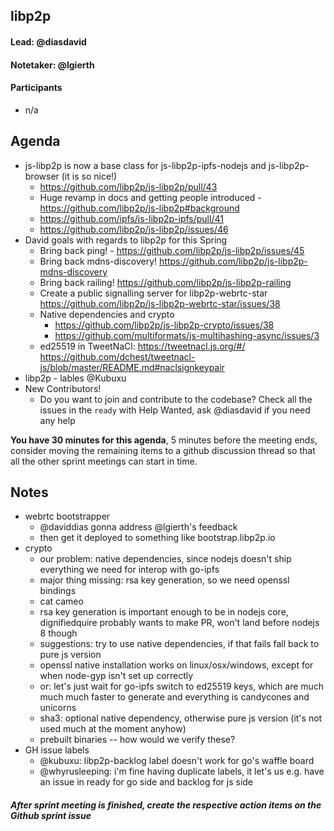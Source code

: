 ## libp2p

#### Lead: @diasdavid
#### Notetaker: @lgierth

#### Participants

- n/a

## Agenda

- js-libp2p is now a base class for js-libp2p-ipfs-nodejs and js-libp2p-browser (it is so nice!)
  - https://github.com/libp2p/js-libp2p/pull/43
  - Huge revamp in docs and getting people introduced - https://github.com/libp2p/js-libp2p#background
  - https://github.com/ipfs/js-libp2p-ipfs/pull/41
  - https://github.com/libp2p/js-libp2p/issues/46
- David goals with regards to libp2p for this Spring
  - Bring back ping! - https://github.com/libp2p/js-libp2p/issues/45
  - Bring back mdns-discovery! https://github.com/libp2p/js-libp2p-mdns-discovery
  - Bring back railing!  https://github.com/libp2p/js-libp2p-railing
  - Create a public signalling server for libp2p-webrtc-star https://github.com/libp2p/js-libp2p-webrtc-star/issues/38
  - Native dependencies and crypto
      - https://github.com/libp2p/js-libp2p-crypto/issues/38
      - https://github.com/multiformats/js-multihashing-async/issues/3
  - ed25519 in TweetNaCl: https://tweetnacl.js.org/#/
     https://github.com/dchest/tweetnacl-js/blob/master/README.md#naclsignkeypair
- libp2p - lables @Kubuxu
- New Contributors!
    - Do you want to join and contribute to the codebase? Check all the issues in the `ready` with Help Wanted, ask @diasdavid if you need any help

**You have 30 minutes for this agenda**, 5 minutes before the meeting ends, consider moving the remaining items to a github discussion thread so that all the other sprint meetings can start in time.

## Notes

- webrtc bootstrapper
  - @daviddias gonna address @lgierth's feedback
  - then get it deployed to something like bootstrap.libp2p.io
- crypto
  - our problem: native dependencies, since nodejs doesn't ship everything we need for interop with go-ipfs
  - major thing missing: rsa key generation, so we need openssl bindings
  - cat cameo
  - rsa key generation is important enough to be in nodejs core, dignifiedquire probably wants to make PR, won't land before nodejs 8 though
  - suggestions: try to use native dependencies, if that fails fall back to pure js version
  - openssl native installation works on linux/osx/windows, except for when node-gyp isn't set up correctly
  - or: let's just wait for go-ipfs switch to ed25519 keys, which are much much much faster to generate and everything is candycones and unicorns
  - sha3: optional native dependency, otherwise pure js version (it's not used much at the moment anyhow)
  - prebuilt binaries -- how would we verify these?
- GH issue labels
  - @kubuxu: libp2p-backlog label doesn't work for go's waffle board
  - @whyrusleeping: i'm fine having duplicate labels, it let's us e.g. have an issue in ready for go side and backlog for js side

##### After sprint meeting is finished, create the respective action items on the Github sprint issue

